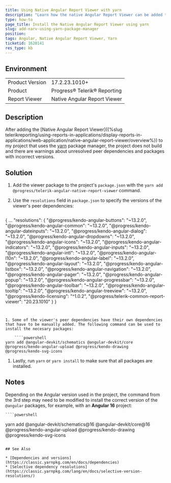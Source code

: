 ```yaml
---
title: Using Native Angular Report Viewer with yarn
description: "Learn how the native Angular Report Viewer can be added to an Angular project that uses the yarn package manager."
type: how-to
page_title: Install the Native Angular Report Viewer using yarn
slug: add-narv-using-yarn-package-manager
position: 
tags: Angular, Native Angular Report Viewer, Yarn
ticketid: 1628141
res_type: kb
---
```


## Environment
<table>
	<tbody>
		<tr>
			<td>Product Version</td>
			<td>17.2.23.1010+</td>
		</tr>
		<tr>
			<td>Product</td>
			<td>Progress® Telerik® Reporting</td>
		</tr>
		<tr>
			<td>Report Viewer</td>
			<td>Native Angular Report Viewer</td>
		</tr>
	</tbody>
</table>


## Description

After adding the [Native Angular Report Viewer]({%slug telerikreporting/using-reports-in-applications/display-reports-in-applications/web-application/native-angular-report-viewer/overview%}) to my project that uses the [yarn](https://yarnpkg.com/) package manager, the project does not build and there are warnings about unresolved peer dependencies and packages with incorrect versions.

## Solution

1. Add the viewer package to the project's `package.json` with the `yarn add @progress/telerik-angular-native-report-viewer` command.
1. Use the `resolutions` field in `package.json` to specify the versions of the viewer's peer dependencies:

	````JSON
{
	...
	"resolutions": {
		"@progress/kendo-angular-buttons": "~13.2.0",
		"@progress/kendo-angular-common": "~13.2.0",
		"@progress/kendo-angular-dateinputs": "~13.2.0",
		"@progress/kendo-angular-dialog": "~13.2.0",
		"@progress/kendo-angular-dropdowns": "~13.2.0",
		"@progress/kendo-angular-icons": "~13.2.0",
		"@progress/kendo-angular-indicators": "~13.2.0",
		"@progress/kendo-angular-inputs": "~13.2.0",
		"@progress/kendo-angular-intl": "~13.2.0",
		"@progress/kendo-angular-l10n": "~13.2.0",
		"@progress/kendo-angular-label": "~13.2.0",
		"@progress/kendo-angular-layout": "~13.2.0",
		"@progress/kendo-angular-listbox": "~13.2.0",
		"@progress/kendo-angular-navigation": "~13.2.0",
		"@progress/kendo-angular-pager": "~13.2.0",
		"@progress/kendo-angular-popup": "~13.2.0",
		"@progress/kendo-angular-progressbar": "~13.2.0",
		"@progress/kendo-angular-toolbar": "~13.2.0",
		"@progress/kendo-angular-tooltip": "~13.2.0",
		"@progress/kendo-angular-treeview": "~13.2.0",
		"@progress/kendo-licensing": "^1.0.2",
		"@progress/telerik-common-report-viewer": "20.23.1010"
	}
}
````


1. Some of the viewer's peer dependencies have their own dependencies that have to be manually added. The following command can be used to install the necesary packages:

	````powershell
yarn add @angular-devkit/schematics @angular-devkit/core @progress/kendo-angular-upload @progress/kendo-drawing @progress/kendo-svg-icons
````
1. Lastly, run `yarn` or `yarn install` to make sure that all packages are installed.

## Notes

Depending on the Angular version used in the project, the command from the 3rd step may need to be modified to install the correct version of the `@angular` packages, for example, with an **Angular 16** project:

	````powershell
yarn add @angular-devkit/schematics@16 @angular-devkit/core@16 @progress/kendo-angular-upload @progress/kendo-drawing @progress/kendo-svg-icons
````

## See Also

* [Dependencies and versions](https://classic.yarnpkg.com/en/docs/dependencies)
* [Selective dependency resolutions](https://classic.yarnpkg.com/lang/en/docs/selective-version-resolutions/)